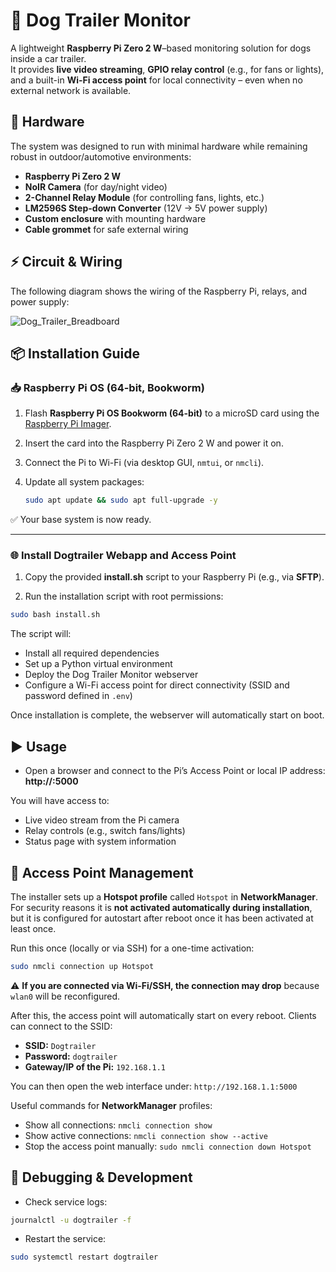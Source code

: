 # 🐶 Dog Trailer Monitor

A lightweight **Raspberry Pi Zero 2 W**–based monitoring solution for dogs inside a car trailer.  
It provides **live video streaming**, **GPIO relay control** (e.g., for fans or lights), and a built-in **Wi-Fi access point** for local connectivity – even when no external network is available.


## 🔧 Hardware

The system was designed to run with minimal hardware while remaining robust in outdoor/automotive environments:

- **Raspberry Pi Zero 2 W**  
- **NoIR Camera** (for day/night video)  
- **2-Channel Relay Module** (for controlling fans, lights, etc.)  
- **LM2596S Step-down Converter** (12V → 5V power supply)  
- **Custom enclosure** with mounting hardware  
- **Cable grommet** for safe external wiring   


## ⚡ Circuit & Wiring

The following diagram shows the wiring of the Raspberry Pi, relays, and power supply:  

![Dog_Trailer_Breadboard](https://github.com/user-attachments/assets/2f722542-6e5a-446f-82ca-80c806fdb9cd)


## 📦 Installation Guide

### 📥 Raspberry Pi OS (64-bit, Bookworm)

1. Flash **Raspberry Pi OS Bookworm (64-bit)** to a microSD card using the [Raspberry Pi Imager](https://www.raspberrypi.com/software/).
2. Insert the card into the Raspberry Pi Zero 2 W and power it on.
3. Connect the Pi to Wi-Fi (via desktop GUI, `nmtui`, or `nmcli`).  
4. Update all system packages:  

   ```bash
   sudo apt update && sudo apt full-upgrade -y
   ```

✅ Your base system is now ready.

---

### 🌐 Install Dogtrailer Webapp and Access Point

1. Copy the provided **install.sh** script to your Raspberry Pi (e.g., via **SFTP**).

2. Run the installation script with root permissions:

```bash
sudo bash install.sh
```

The script will:

- Install all required dependencies
- Set up a Python virtual environment
- Deploy the Dog Trailer Monitor webserver
- Configure a Wi-Fi access point for direct connectivity (SSID and password defined in `.env`)

Once installation is complete, the webserver will automatically start on boot.


## ▶️ Usage

- Open a browser and connect to the Pi’s Access Point or local IP address: **http://<RASPBERRY-IP>:5000**

You will have access to:

- Live video stream from the Pi camera
- Relay controls (e.g., switch fans/lights)
- Status page with system information


## 📡 Access Point Management

The installer sets up a **Hotspot profile** called `Hotspot` in **NetworkManager**.  
For security reasons it is **not activated automatically during installation**, but it is configured for autostart after reboot once it has been activated at least once.

Run this once (locally or via SSH) for a one-time activation:

```bash
sudo nmcli connection up Hotspot
```
⚠️ **If you are connected via Wi-Fi/SSH, the connection may drop** because `wlan0` will be reconfigured.

After this, the access point will automatically start on every reboot.
Clients can connect to the SSID:
- **SSID:** `Dogtrailer`
- **Password:** `dogtrailer`
- **Gateway/IP of the Pi:** `192.168.1.1`

You can then open the web interface under: `http://192.168.1.1:5000`

Useful commands for **NetworkManager** profiles:

- Show all connections: `nmcli connection show`
- Show active connections: `nmcli connection show --active`
- Stop the access point manually: `sudo nmcli connection down Hotspot`


## 🐞 Debugging & Development

- Check service logs:
```bash
journalctl -u dogtrailer -f
```

- Restart the service:
```bash
sudo systemctl restart dogtrailer
```